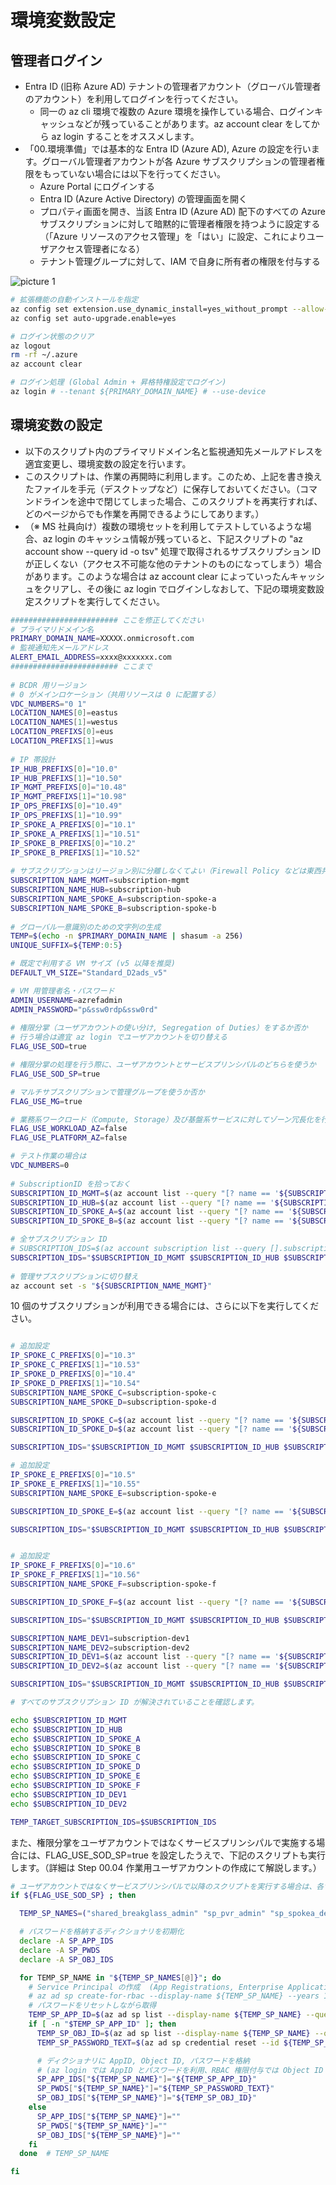 # 環境変数設定

## 管理者ログイン

- Entra ID (旧称 Azure AD) テナントの管理者アカウント（グローバル管理者のアカウント）を利用してログインを行ってください。
  - 同一の az cli 環境で複数の Azure 環境を操作している場合、ログインキャッシュなどが残っていることがあります。az account clear をしてから az login することをオススメします。
- 「00.環境準備」では基本的な Entra ID (Azure AD), Azure の設定を行います。グローバル管理者アカウントが各 Azure サブスクリプションの管理者権限をもっていない場合には以下を行ってください。
  - Azure Portal にログインする
  - Entra ID (Azure Active Directory) の管理画面を開く
  - プロパティ画面を開き、当該 Entra ID (Azure AD) 配下のすべての Azure サブスクリプションに対して暗黙的に管理者権限を持つように設定する（「Azure リソースのアクセス管理」を「はい」に設定、これによりユーザアクセス管理者になる）
  - テナント管理グループに対して、IAM で自身に所有者の権限を付与する

![picture 1](./images/9d8fbf0c9ef33be3c38fcaa72440cceaec974dcc37539f72ec4805dfe0c1d07c.png)  

``` bash
# 拡張機能の自動インストールを指定
az config set extension.use_dynamic_install=yes_without_prompt --allow-preview true
az config set auto-upgrade.enable=yes

# ログイン状態のクリア
az logout
rm -rf ~/.azure
az account clear

# ログイン処理 (Global Admin + 昇格特権設定でログイン)
az login # --tenant ${PRIMARY_DOMAIN_NAME} # --use-device
```

## 環境変数の設定

- 以下のスクリプト内のプライマリドメイン名と監視通知先メールアドレスを適宜変更し、環境変数の設定を行います。
- このスクリプトは、作業の再開時に利用します。このため、上記を書き換えたファイルを手元（デスクトップなど）に保存しておいてください。（コマンドラインを途中で閉じてしまった場合、このスクリプトを再実行すれば、どのページからでも作業を再開できるようにしてあります。）
- （※ MS 社員向け）複数の環境セットを利用してテストしているような場合、az login のキャッシュ情報が残っていると、下記スクリプトの "az account show --query id -o tsv" 処理で取得されるサブスクリプション ID が正しくない（アクセス不可能な他のテナントのものになってしまう）場合があります。このような場合は az account clear によっていったんキャッシュをクリアし、その後に az login でログインしなおして、下記の環境変数設定スクリプトを実行してください。

``` bash
######################## ここを修正してください
# プライマリドメイン名
PRIMARY_DOMAIN_NAME=XXXXX.onmicrosoft.com
# 監視通知先メールアドレス
ALERT_EMAIL_ADDRESS=xxxx@xxxxxxx.com
######################## ここまで
 
# BCDR 用リージョン
# 0 がメインロケーション（共用リソースは 0 に配置する）
VDC_NUMBERS="0 1"
LOCATION_NAMES[0]=eastus
LOCATION_NAMES[1]=westus
LOCATION_PREFIXS[0]=eus
LOCATION_PREFIXS[1]=wus
 
# IP 帯設計
IP_HUB_PREFIXS[0]="10.0"
IP_HUB_PREFIXS[1]="10.50"
IP_MGMT_PREFIXS[0]="10.48"
IP_MGMT_PREFIXS[1]="10.98"
IP_OPS_PREFIXS[0]="10.49"
IP_OPS_PREFIXS[1]="10.99"
IP_SPOKE_A_PREFIXS[0]="10.1"
IP_SPOKE_A_PREFIXS[1]="10.51"
IP_SPOKE_B_PREFIXS[0]="10.2"
IP_SPOKE_B_PREFIXS[1]="10.52"
 
# サブスクリプションはリージョン別に分離しなくてよい（Firewall Policy などは東西共通）
SUBSCRIPTION_NAME_MGMT=subscription-mgmt
SUBSCRIPTION_NAME_HUB=subscription-hub
SUBSCRIPTION_NAME_SPOKE_A=subscription-spoke-a
SUBSCRIPTION_NAME_SPOKE_B=subscription-spoke-b
 
# グローバル一意識別のための文字列の生成
TEMP=$(echo -n $PRIMARY_DOMAIN_NAME | shasum -a 256)
UNIQUE_SUFFIX=${TEMP:0:5}

# 既定で利用する VM サイズ (v5 以降を推奨) 
DEFAULT_VM_SIZE="Standard_D2ads_v5"

# VM 用管理者名・パスワード
ADMIN_USERNAME=azrefadmin
ADMIN_PASSWORD="p&ssw0rdp&ssw0rd"
 
# 権限分掌（ユーザアカウントの使い分け, Segregation of Duties）をするか否か
# 行う場合は適宜 az login でユーザアカウントを切り替える
FLAG_USE_SOD=true

# 権限分掌の処理を行う際に、ユーザアカウントとサービスプリンシパルのどちらを使うか
FLAG_USE_SOD_SP=true

# マルチサブスクリプションで管理グループを使うか否か
FLAG_USE_MG=true

# 業務系ワークロード（Compute, Storage）及び基盤系サービスに対してゾーン冗長化を行うか
FLAG_USE_WORKLOAD_AZ=false
FLAG_USE_PLATFORM_AZ=false

# テスト作業の場合は
VDC_NUMBERS=0
 
# SubscriptionID を拾っておく
SUBSCRIPTION_ID_MGMT=$(az account list --query "[? name == '${SUBSCRIPTION_NAME_MGMT}'].id" -o tsv)
SUBSCRIPTION_ID_HUB=$(az account list --query "[? name == '${SUBSCRIPTION_NAME_HUB}'].id" -o tsv)
SUBSCRIPTION_ID_SPOKE_A=$(az account list --query "[? name == '${SUBSCRIPTION_NAME_SPOKE_A}'].id" -o tsv)
SUBSCRIPTION_ID_SPOKE_B=$(az account list --query "[? name == '${SUBSCRIPTION_NAME_SPOKE_B}'].id" -o tsv)

# 全サブスクリプション ID
# SUBSCRIPTION_IDS=$(az account subscription list --query [].subscriptionId -o tsv)
SUBSCRIPTION_IDS="$SUBSCRIPTION_ID_MGMT $SUBSCRIPTION_ID_HUB $SUBSCRIPTION_ID_SPOKE_A $SUBSCRIPTION_ID_SPOKE_B"
 
# 管理サブスクリプションに切り替え
az account set -s "${SUBSCRIPTION_NAME_MGMT}"

```

10 個のサブスクリプションが利用できる場合には、さらに以下を実行してください。

``` bash

# 追加設定
IP_SPOKE_C_PREFIXS[0]="10.3"
IP_SPOKE_C_PREFIXS[1]="10.53"
IP_SPOKE_D_PREFIXS[0]="10.4"
IP_SPOKE_D_PREFIXS[1]="10.54"
SUBSCRIPTION_NAME_SPOKE_C=subscription-spoke-c
SUBSCRIPTION_NAME_SPOKE_D=subscription-spoke-d

SUBSCRIPTION_ID_SPOKE_C=$(az account list --query "[? name == '${SUBSCRIPTION_NAME_SPOKE_C}'].id" -o tsv)
SUBSCRIPTION_ID_SPOKE_D=$(az account list --query "[? name == '${SUBSCRIPTION_NAME_SPOKE_D}'].id" -o tsv)

SUBSCRIPTION_IDS="$SUBSCRIPTION_ID_MGMT $SUBSCRIPTION_ID_HUB $SUBSCRIPTION_ID_SPOKE_A $SUBSCRIPTION_ID_SPOKE_B $SUBSCRIPTION_ID_SPOKE_C $SUBSCRIPTION_ID_SPOKE_D"

# 追加設定
IP_SPOKE_E_PREFIXS[0]="10.5"
IP_SPOKE_E_PREFIXS[1]="10.55"
SUBSCRIPTION_NAME_SPOKE_E=subscription-spoke-e

SUBSCRIPTION_ID_SPOKE_E=$(az account list --query "[? name == '${SUBSCRIPTION_NAME_SPOKE_E}'].id" -o tsv)

SUBSCRIPTION_IDS="$SUBSCRIPTION_ID_MGMT $SUBSCRIPTION_ID_HUB $SUBSCRIPTION_ID_SPOKE_A $SUBSCRIPTION_ID_SPOKE_B $SUBSCRIPTION_ID_SPOKE_C $SUBSCRIPTION_ID_SPOKE_D $SUBSCRIPTION_ID_SPOKE_E"


# 追加設定
IP_SPOKE_F_PREFIXS[0]="10.6"
IP_SPOKE_F_PREFIXS[1]="10.56"
SUBSCRIPTION_NAME_SPOKE_F=subscription-spoke-f

SUBSCRIPTION_ID_SPOKE_F=$(az account list --query "[? name == '${SUBSCRIPTION_NAME_SPOKE_F}'].id" -o tsv)

SUBSCRIPTION_IDS="$SUBSCRIPTION_ID_MGMT $SUBSCRIPTION_ID_HUB $SUBSCRIPTION_ID_SPOKE_A $SUBSCRIPTION_ID_SPOKE_B $SUBSCRIPTION_ID_SPOKE_C $SUBSCRIPTION_ID_SPOKE_D $SUBSCRIPTION_ID_SPOKE_E $SUBSCRIPTION_ID_SPOKE_F"

SUBSCRIPTION_NAME_DEV1=subscription-dev1
SUBSCRIPTION_NAME_DEV2=subscription-dev2
SUBSCRIPTION_ID_DEV1=$(az account list --query "[? name == '${SUBSCRIPTION_NAME_DEV1}'].id" -o tsv)
SUBSCRIPTION_ID_DEV2=$(az account list --query "[? name == '${SUBSCRIPTION_NAME_DEV2}'].id" -o tsv)

SUBSCRIPTION_IDS="$SUBSCRIPTION_ID_MGMT $SUBSCRIPTION_ID_HUB $SUBSCRIPTION_ID_SPOKE_A $SUBSCRIPTION_ID_SPOKE_B $SUBSCRIPTION_ID_SPOKE_C $SUBSCRIPTION_ID_SPOKE_D $SUBSCRIPTION_ID_SPOKE_E $SUBSCRIPTION_ID_SPOKE_F $SUBSCRIPTION_ID_DEV1 $SUBSCRIPTION_ID_DEV2"

# すべてのサブスクリプション ID が解決されていることを確認します。

echo $SUBSCRIPTION_ID_MGMT
echo $SUBSCRIPTION_ID_HUB
echo $SUBSCRIPTION_ID_SPOKE_A
echo $SUBSCRIPTION_ID_SPOKE_B
echo $SUBSCRIPTION_ID_SPOKE_C
echo $SUBSCRIPTION_ID_SPOKE_D
echo $SUBSCRIPTION_ID_SPOKE_E
echo $SUBSCRIPTION_ID_SPOKE_F
echo $SUBSCRIPTION_ID_DEV1
echo $SUBSCRIPTION_ID_DEV2

TEMP_TARGET_SUBSCRIPTION_IDS=$SUBSCRIPTION_IDS

```

また、権限分掌をユーザアカウントではなくサービスプリンシパルで実施する場合には、FLAG_USE_SOD_SP=true を設定したうえで、下記のスクリプトも実行します。（詳細は Step 00.04 作業用ユーザアカウントの作成にて解説します。）

```bash
# ユーザアカウントではなくサービスプリンシパルで以降のスクリプトを実行する場合は、各サービスプリンシパルのパスワードを入手しておく
if ${FLAG_USE_SOD_SP} ; then

  TEMP_SP_NAMES=("shared_breakglass_admin" "sp_pvr_admin" "sp_spokea_dev" "sp_spokea_ops" "sp_spokea_change" "sp_spokeb_dev" "sp_spokeb_ops" "sp_spokeb_change" "sp_plat_dev" "sp_plat_change" "sp_nw_change" "sp_mgmt_ops" "sp_gov_change" "sp_spokec_dev" "sp_spokec_ops" "sp_spokec_change" "sp_spoked_dev" "sp_spoked_ops" "sp_spoked_change" "sp_spokee_dev" "sp_spokee_ops" "sp_spokee_change" "sp_spokef_dev" "sp_spokef_ops" "sp_spokef_change" "sp_dev1_dev" "sp_dev1_ops" "sp_dev1_change")

  # パスワードを格納するディクショナリを初期化
  declare -A SP_APP_IDS
  declare -A SP_PWDS
  declare -A SP_OBJ_IDS

  for TEMP_SP_NAME in "${TEMP_SP_NAMES[@]}"; do
    # Service Principal の作成  (App Registrations, Enterprise Application の 2 つが作成される)
    # az ad sp create-for-rbac --display-name ${TEMP_SP_NAME} --years 10
    # パスワードをリセットしながら取得
    TEMP_SP_APP_ID=$(az ad sp list --display-name ${TEMP_SP_NAME} --query [0].appId -o tsv)
    if [ -n "$TEMP_SP_APP_ID" ]; then
      TEMP_SP_OBJ_ID=$(az ad sp list --display-name ${TEMP_SP_NAME} --query [0].id -o tsv)
      TEMP_SP_PASSWORD_TEXT=$(az ad sp credential reset --id ${TEMP_SP_OBJ_ID} --query password -o tsv)

      # ディクショナリに AppID, Object ID, パスワードを格納
      # (az login では AppID とパスワードを利用、RBAC 権限付与では Object ID を利用)
      SP_APP_IDS["${TEMP_SP_NAME}"]="${TEMP_SP_APP_ID}"
      SP_PWDS["${TEMP_SP_NAME}"]="${TEMP_SP_PASSWORD_TEXT}"
      SP_OBJ_IDS["${TEMP_SP_NAME}"]="${TEMP_SP_OBJ_ID}"
    else
      SP_APP_IDS["${TEMP_SP_NAME}"]=""
      SP_PWDS["${TEMP_SP_NAME}"]=""
      SP_OBJ_IDS["${TEMP_SP_NAME}"]=""
    fi
  done  # TEMP_SP_NAME

fi

```
